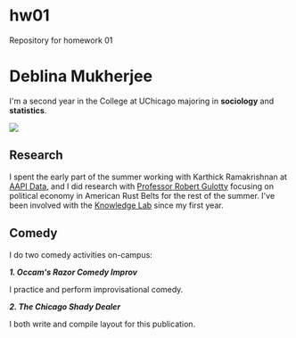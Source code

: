# hw01
Repository for homework 01

# Deblina Mukherjee 

I'm a second year in the College at UChicago majoring in **sociology** and **statistics**. 


![](https://raw.githubusercontent.com/deblnia/deblnia.github/master/pic3.jpg)

## Research 

I spent the early part of the summer working with Karthick Ramakrishnan at [AAPI Data](aapidata.com), and I did research with [Professor Robert Gulotty](http://home.uchicago.edu/~gulotty/index.html) focusing on political economy in American Rust Belts for the rest of the summer. I've been involved with the [Knowledge Lab](https://www.knowledgelab.org/) since my first year.  

## Comedy 

I do two comedy activities on-campus: 

***1. Occam's Razor Comedy Improv*** 

I practice and perform improvisational comedy. 

***2. The Chicago Shady Dealer***

I both write and compile layout for this publication. 

